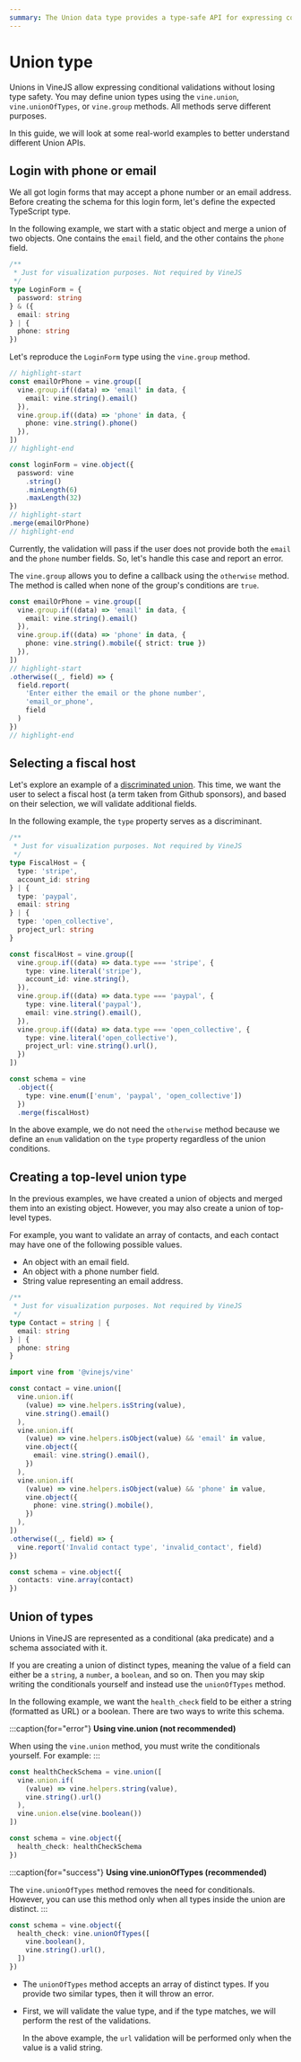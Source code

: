```yaml
---
summary: The Union data type provides a type-safe API for expressing conditional validations
---
```


# Union type

Unions in VineJS allow expressing conditional validations without losing type safety. You may define union types using the `vine.union`, `vine.unionOfTypes`, or `vine.group` methods. All methods serve different purposes.

In this guide, we will look at some real-world examples to better understand different Union APIs.

## Login with phone or email

We all got login forms that may accept a phone number or an email address. Before creating the schema for this login form, let's define the expected TypeScript type.

In the following example, we start with a static object and merge a union of two objects. One contains the `email` field, and the other contains the `phone` field.

```ts
/**
 * Just for visualization purposes. Not required by VineJS
 */
type LoginForm = {
  password: string
} & ({
  email: string
} | {
  phone: string
})
```

Let's reproduce the `LoginForm` type using the `vine.group` method.

```ts
// highlight-start
const emailOrPhone = vine.group([
  vine.group.if((data) => 'email' in data, {
    email: vine.string().email()
  }),
  vine.group.if((data) => 'phone' in data, {
    phone: vine.string().phone()
  }),
])
// highlight-end

const loginForm = vine.object({
  password: vine
    .string()
    .minLength(6)
    .maxLength(32)
})
// highlight-start
.merge(emailOrPhone)
// highlight-end
```

Currently, the validation will pass if the user does not provide both the `email` and the `phone` number fields. So, let's handle this case and report an error.

The `vine.group` allows you to define a callback using the `otherwise` method. The method is called when none of the group's conditions are `true`.

```ts
const emailOrPhone = vine.group([
  vine.group.if((data) => 'email' in data, {
    email: vine.string().email()
  }),
  vine.group.if((data) => 'phone' in data, {
    phone: vine.string().mobile({ strict: true })
  }),
])
// highlight-start
.otherwise((_, field) => {
  field.report(
    'Enter either the email or the phone number',
    'email_or_phone',
    field
  )
})
// highlight-end
```

## Selecting a fiscal host

Let's explore an example of a [discriminated union](https://basarat.gitbook.io/typescript/type-system/discriminated-unions). This time, we want the user to select a fiscal host (a term taken from Github sponsors), and based on their selection, we will validate additional fields.

In the following example, the `type` property serves as a discriminant.

```ts
/**
 * Just for visualization purposes. Not required by VineJS
 */
type FiscalHost = {
  type: 'stripe',
  account_id: string
} | {
  type: 'paypal',
  email: string
} | {
  type: 'open_collective',
  project_url: string
}
```

```ts
const fiscalHost = vine.group([
  vine.group.if((data) => data.type === 'stripe', {
    type: vine.literal('stripe'),
    account_id: vine.string(),
  }),
  vine.group.if((data) => data.type === 'paypal', {
    type: vine.literal('paypal'),
    email: vine.string().email(),
  }),
  vine.group.if((data) => data.type === 'open_collective', {
    type: vine.literal('open_collective'),
    project_url: vine.string().url(),
  })
])

const schema = vine
  .object({
    type: vine.enum(['enum', 'paypal', 'open_collective'])
  })
  .merge(fiscalHost)
```

In the above example, we do not need the `otherwise` method because we define an `enum` validation on the `type` property regardless of the union conditions.

## Creating a top-level union type

In the previous examples, we have created a union of objects and merged them into an existing object. However, you may also create a union of top-level types.

For example, you want to validate an array of contacts, and each contact may have one of the following possible values.

- An object with an email field.
- An object with a phone number field.
- String value representing an email address.

```ts
/**
 * Just for visualization purposes. Not required by VineJS
 */
type Contact = string | {
  email: string
} | {
  phone: string
}
```

```ts
import vine from '@vinejs/vine'

const contact = vine.union([
  vine.union.if(
    (value) => vine.helpers.isString(value),
    vine.string().email()
  ),
  vine.union.if(
    (value) => vine.helpers.isObject(value) && 'email' in value,
    vine.object({
      email: vine.string().email(),
    })
  ),
  vine.union.if(
    (value) => vine.helpers.isObject(value) && 'phone' in value,
    vine.object({
      phone: vine.string().mobile(),
    })
  ),
])
.otherwise((_, field) => {
  vine.report('Invalid contact type', 'invalid_contact', field)
})

const schema = vine.object({
  contacts: vine.array(contact)
})
```

## Union of types

Unions in VineJS are represented as a conditional (aka predicate) and a schema associated with it.

If you are creating a union of distinct types, meaning the value of a field can either be a `string`, a `number`, a `boolean`, and so on. Then you may skip writing the conditionals yourself and instead use the `unionOfTypes` method.

In the following example, we want the `health_check` field to be either a string (formatted as URL) or a boolean. There are two ways to write this schema.

:::caption{for="error"}
**Using vine.union (not recommended)**

When using the `vine.union` method, you must write the conditionals yourself. For example:
:::

```ts
const healthCheckSchema = vine.union([
  vine.union.if(
    (value) => vine.helpers.string(value),
    vine.string().url()
  ),
  vine.union.else(vine.boolean())
])

const schema = vine.object({
  health_check: healthCheckSchema
})
```

:::caption{for="success"}
**Using vine.unionOfTypes (recommended)**

The `vine.unionOfTypes` method removes the need for conditionals. However, you can use this method only when all types inside the union are distinct.
:::

```ts
const schema = vine.object({
  health_check: vine.unionOfTypes([
    vine.boolean(),
    vine.string().url(),
  ])
})
```

- The `unionOfTypes` method accepts an array of distinct types. If you provide two similar types, then it will throw an error.
- First, we will validate the value type, and if the type matches, we will perform the rest of the validations.

  In the above example, the `url` validation will be performed only when the value is a valid string.

